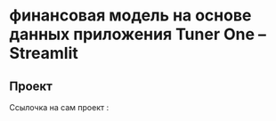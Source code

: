 # финансовая модель на основе данных приложения Tuner One – Streamlit

## Проект
Ссылочка на сам проект :
